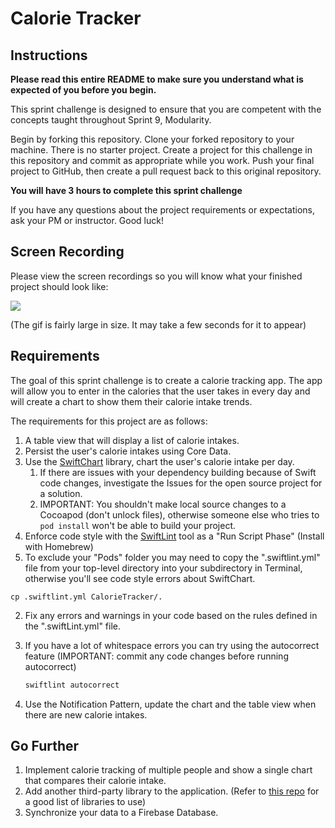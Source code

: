 # Calorie Tracker

## Instructions

**Please read this entire README to make sure you understand what is expected of you before you begin.**

This sprint challenge is designed to ensure that you are competent with the concepts taught throughout Sprint 9, Modularity.

Begin by forking this repository. Clone your forked repository to your machine. There is no starter project. Create a project for this challenge in this repository and commit as appropriate while you work. Push your final project to GitHub, then create a pull request back to this original repository.

**You will have 3 hours to complete this sprint challenge**

If you have any questions about the project requirements or expectations, ask your PM or instructor. Good luck!

## Screen Recording

Please view the screen recordings so you will know what your finished project should look like:

![](https://user-images.githubusercontent.com/16965587/45868114-3afdc180-bd42-11e8-8f0a-94378dd56d61.gif)

(The gif is fairly large in size. It may take a few seconds for it to appear)

## Requirements

The goal of this sprint challenge is to create a calorie tracking app. The app will allow you to enter in the calories that the user takes in every day and will create a chart to show them their calorie intake trends.

The requirements for this project are as follows:

1. A table view that will display a list of calorie intakes.
2. Persist the user's calorie intakes using Core Data.
3. Use the [SwiftChart](https://github.com/gpbl/SwiftChart#whats-included-in-swiftchart) library, chart the user's calorie intake per day. 
    1. If there are issues with your dependency building because of Swift code changes, investigate the Issues for the open source project for a solution. 
    2. IMPORTANT: You shouldn't make local source changes to a Cocoapod (don't unlock files), otherwise someone else who tries to `pod install` won't be able to build your project.    
4. Enforce code style with the [SwiftLint](https://github.com/realm/SwiftLint) tool as a "Run Script Phase" (Install with Homebrew)
  1. To exclude your "Pods" folder you may need to copy the ".swiftlint.yml" file from your top-level directory into your subdirectory in Terminal, otherwise you'll see code style errors about SwiftChart. 
  
  ```cp .swiftlint.yml CalorieTracker/.```
  
  2. Fix any errors and warnings in your code based on the rules defined in the ".swiftLint.yml" file.
  3. If you have a lot of whitespace errors you can try using the autocorrect feature (IMPORTANT: commit any code changes before running autocorrect)
  
      ```bash
      swiftlint autocorrect
      ```
      
5. Use the Notification Pattern, update the chart and the table view when there are new calorie intakes.

## Go Further

1. Implement calorie tracking of multiple people and show a single chart that compares their calorie intake.
2. Add another third-party library to the application. (Refer to [this repo](https://github.com/vsouza/awesome-ios) for a good list of libraries to use)
3. Synchronize your data to a Firebase Database.
